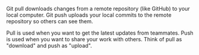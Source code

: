 Git pull downloads changes from a remote repository (like GitHub) to your local computer. Git push uploads your local commits to the remote repository so others can see them.

Pull is used when you want to get the latest updates from teammates. Push is used when you want to share your work with others. Think of pull as "download" and push as "upload".